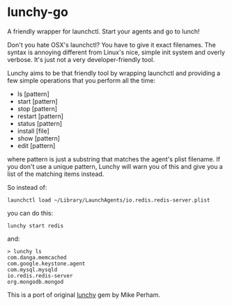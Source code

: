 # lunchy-go

A friendly wrapper for launchctl. Start your agents and go to lunch!

Don't you hate OSX's launchctl? You have to give it exact filenames. 
The syntax is annoying different from Linux's nice, simple init system and overly verbose. 
It's just not a very developer-friendly tool.

Lunchy aims to be that friendly tool by wrapping launchctl and providing a few 
simple operations that you perform all the time:

 - ls [pattern]
 - start [pattern]
 - stop [pattern]
 - restart [pattern]
 - status [pattern]
 - install [file]
 - show [pattern]
 - edit [pattern]

where pattern is just a substring that matches the agent's plist filename. 
If you don't use a unique pattern, Lunchy will warn you of this and give you a 
list of the matching items instead.

So instead of:

    launchctl load ~/Library/LaunchAgents/io.redis.redis-server.plist

you can do this:

    lunchy start redis

and:

    > lunchy ls
    com.danga.memcached
    com.google.keystone.agent
    com.mysql.mysqld
    io.redis.redis-server
    org.mongodb.mongod

This is a port of original [lunchy](https://github.com/mperham/lunchy) gem by
Mike Perham.